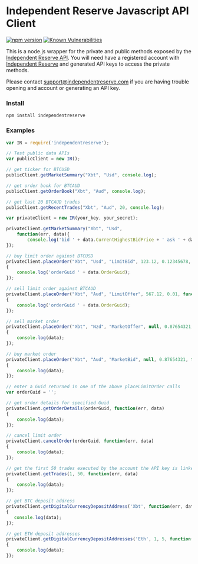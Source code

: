 Independent Reserve Javascript API Client
===============

[![npm version](https://badge.fury.io/js/independentreserve.svg)](https://badge.fury.io/js/independentreserve)
[![Known Vulnerabilities](https://snyk.io/test/github/naddison36/independentreserve/badge.svg)](https://snyk.io/test/github/naddison36/independentreserve)

This is a node.js wrapper for the private and public methods exposed by the [Independent Reserve API](https://www.independentreserve.com/API).
You will need have a registered account with [Independent Reserve](https://www.independentreserve.com) and generated API keys to access the private methods.

Please contact support@independentreserve.com if you are having trouble opening and account or generating an API key. 

### Install

`npm install independentreserve`

### Examples

```js
var IR = require('independentreserve');

// Test public data APIs
var publicClient = new IR();

// get ticker for BTCUSD
publicClient.getMarketSummary("Xbt", "Usd", console.log);

// get order book for BTCAUD
publicClient.getOrderBook("Xbt", "Aud", console.log);

// get last 20 BTCAUD trades
publicClient.getRecentTrades("Xbt", "Aud", 20, console.log);

var privateClient = new IR(your_key, your_secret);

privateClient.getMarketSummary("Xbt", "Usd",
	function(err, data){
		console.log('bid ' + data.CurrentHighestBidPrice + ' ask ' + data.CurrentLowestOfferPrice);
});

// buy limit order against BTCUSD
privateClient.placeOrder("Xbt", "Usd", "LimitBid", 123.12, 0.12345678, function(err, data)
{
    console.log('orderGuid ' + data.OrderGuid);
});

// sell limit order against BTCAUD
privateClient.placeOrder("Xbt", "Aud", "LimitOffer", 567.12, 0.01, function(err, data)
{
    console.log('orderGuid ' + data.OrderGuid);
});

// sell market order
privateClient.placeOrder("Xbt", "Nzd", "MarketOffer", null, 0.87654321, function(err, data)
{
    console.log(data);
});

// buy market order
privateClient.placeOrder("Xbt", "Aud", "MarketBid", null, 0.87654321, function(err, data)
{
    console.log(data);
});

// enter a Guid returned in one of the above placeLimitOrder calls
var orderGuid = '';

// get order details for specified Guid
privateClient.getOrderDetails(orderGuid, function(err, data)
{
    console.log(data);
});

// cancel limit order
privateClient.cancelOrder(orderGuid, function(err, data)
{
    console.log(data);
});

// get the first 50 trades executed by the account the API key is linked to
privateClient.getTrades(1, 50, function(err, data)
{
    console.log(data);
});

// get BTC deposit address
privateClient.getDigitalCurrencyDepositAddress('Xbt', function(err, data)
{
   console.log(data);
});

// get ETH deposit addresses
privateClient.getDigitalCurrencyDepositAddresses('Eth', 1, 5, function(err, data)
{
    console.log(data);
});
```